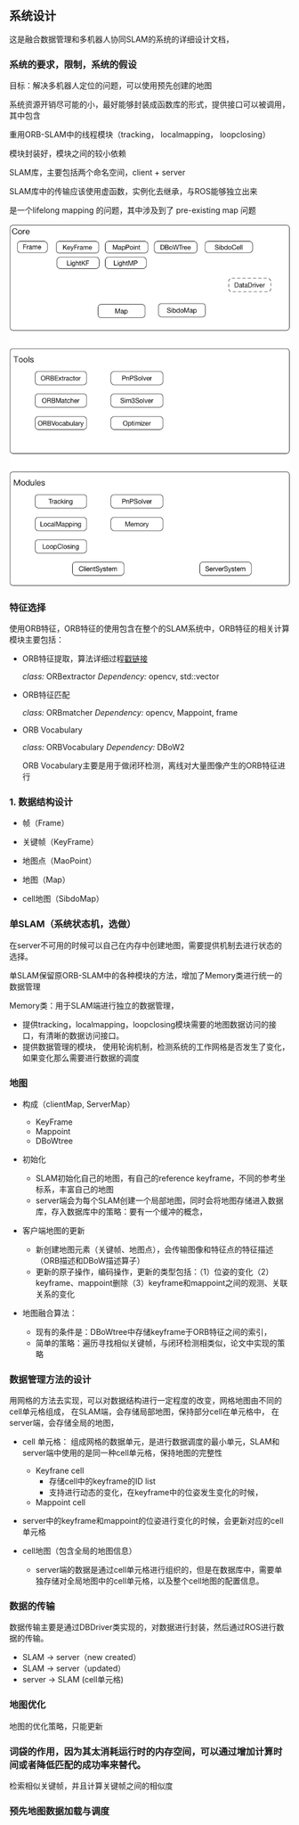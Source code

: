 ## 系统设计

这是融合数据管理和多机器人协同SLAM的系统的详细设计文档，

### 系统的要求，限制，系统的假设

目标：解决多机器人定位的问题，可以使用预先创建的地图

系统资源开销尽可能的小，最好能够封装成函数库的形式，提供接口可以被调用，其中包含

重用ORB-SLAM中的线程模块（tracking， localmapping， loopclosing）

模块封装好，模块之间的较小依赖

SLAM库，主要包括两个命名空间，client + server

SLAM库中的传输应该使用虚函数，实例化去继承，与ROS能够独立出来

是一个lifelong mapping 的问题，其中涉及到了 pre-existing map 问题

![classDesign](images/2018/01/Google-catrographer.jpg)

### 特征选择

使用ORB特征，ORB特征的使用包含在整个的SLAM系统中，ORB特征的相关计算模块主要包括：
  * ORB特征提取，算法详细过程[戳链接](http://m.blog.csdn.net/zouzoupaopao229/article/details/52625678)

    *class:* ORBextractor *Dependency:* opencv, std::vector

  * ORB特征匹配

    *class:* ORBmatcher *Dependency:* opencv, Mappoint, frame

  * ORB Vocabulary

    *class:* ORBVocabulary *Dependency:* DBoW2

    ORB Vocabulary主要是用于做闭环检测，离线对大量图像产生的ORB特征进行

### 1. 数据结构设计

* 帧（Frame）

* 关键帧（KeyFrame）

* 地图点（MaoPoint）

* 地图（Map）

* cell地图（SibdoMap）

### 单SLAM（系统状态机，选做）

在server不可用的时候可以自己在内存中创建地图，需要提供机制去进行状态的选择。

单SLAM保留原ORB-SLAM中的各种模块的方法，增加了Memory类进行统一的数据管理

Memory类：用于SLAM端进行独立的数据管理，
  * 提供tracking，localmapping，loopclosing模块需要的地图数据访问的接口，有清晰的数据访问接口。
  * 提供数据管理的模块，
    使用轮询机制，检测系统的工作网格是否发生了变化，如果变化那么需要进行数据的调度

### 地图

* 构成（clientMap, ServerMap）
  - KeyFrame
  - Mappoint
  - DBoWtree

* 初始化
  - SLAM初始化自己的地图，有自己的reference keyframe，不同的参考坐标系，丰富自己的地图
  - server端会为每个SLAM创建一个局部地图，同时会将地图存储进入数据库，存入数据库中的策略：要有一个缓冲的概念，

* 客户端地图的更新
  - 新创建地图元素（关键帧、地图点），会传输图像和特征点的特征描述（ORB描述和DBoW描述算子）
  - 更新的原子操作，编码操作，更新的类型包括：（1）位姿的变化（2）keyframe、mappoint删除（3）keyframe和mappoint之间的观测、关联关系的变化

* 地图融合算法：
  - 现有的条件是：DBoWtree中存储keyframe于ORB特征之间的索引，
  - 简单的策略：遍历寻找相似关键帧，与闭环检测相类似，论文中实现的策略

### 数据管理方法的设计

用网格的方法去实现，可以对数据结构进行一定程度的改变，网格地图由不同的cell单元格组成，
在SLAM端，会存储局部地图，保持部分cell在单元格中，
在server端，会存储全局的地图，

* cell 单元格： 组成网格的数据单元，是进行数据调度的最小单元，SLAM和server端中使用的是同一种cell单元格，保持地图的完整性
  - Keyfrane cell
    - 存储cell中的keyframe的ID list
    - 支持进行动态的变化，在keyframe中的位姿发生变化的时候，
  - Mappoint cell

* server中的keyframe和mappoint的位姿进行变化的时候，会更新对应的cell单元格

* cell地图（包含全局的地图信息）
  - server端的数据是通过cell单元格进行组织的，但是在数据库中，需要单独存储对全局地图中的cell单元格，以及整个cell地图的配置信息。

### 数据的传输

数据传输主要是通过DBDriver类实现的，对数据进行封装，然后通过ROS进行数据的传输。

  * SLAM -> server（new created）
  * SLAM -> server（updated）
  * server -> SLAM (cell单元格)

### 地图优化

地图的优化策略，只能更新


### 词袋的作用，因为其太消耗运行时的内存空间，可以通过增加计算时间或者降低匹配的成功率来替代。

检索相似关键帧，并且计算关键帧之间的相似度

### 预先地图数据加载与调度
